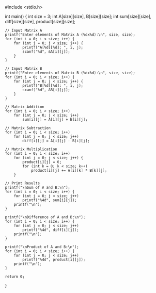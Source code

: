 #include <stdio.h>

int main() {
    int size = 3;
    int A[size][size], B[size][size];
    int sum[size][size], diff[size][size], product[size][size];

    // Input Matrix A
    printf("Enter elements of Matrix A (%dx%d):\n", size, size);
    for (int i = 0; i < size; i++) {
        for (int j = 0; j < size; j++) {
            printf("A[%d][%d]: ", i, j);
            scanf("%d", &A[i][j]);
        }
    }

    // Input Matrix B
    printf("Enter elements of Matrix B (%dx%d):\n", size, size);
    for (int i = 0; i < size; i++) {
        for (int j = 0; j < size; j++) {
            printf("B[%d][%d]: ", i, j);
            scanf("%d", &B[i][j]);
        }
    }

    // Matrix Addition
    for (int i = 0; i < size; i++)
        for (int j = 0; j < size; j++)
            sum[i][j] = A[i][j] + B[i][j];

    // Matrix Subtraction
    for (int i = 0; i < size; i++)
        for (int j = 0; j < size; j++)
            diff[i][j] = A[i][j] - B[i][j];

    // Matrix Multiplication
    for (int i = 0; i < size; i++)
        for (int j = 0; j < size; j++) {
            product[i][j] = 0;
            for (int k = 0; k < size; k++)
                product[i][j] += A[i][k] * B[k][j];
        }

    // Print Results
    printf("\nSum of A and B:\n");
    for (int i = 0; i < size; i++) {
        for (int j = 0; j < size; j++)
            printf("%4d", sum[i][j]);
        printf("\n");
    }

    printf("\nDifference of A and B:\n");
    for (int i = 0; i < size; i++) {
        for (int j = 0; j < size; j++)
            printf("%4d", diff[i][j]);
        printf("\n");
    }

    printf("\nProduct of A and B:\n");
    for (int i = 0; i < size; i++) {
        for (int j = 0; j < size; j++)
            printf("%4d", product[i][j]);
        printf("\n");
    }

    return 0;
}
